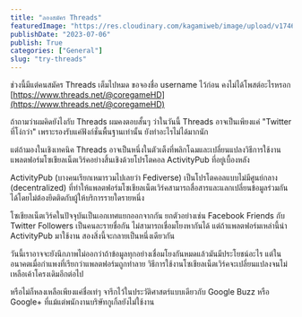 ```yaml
---
title: "ลองสมัคร Threads"
featuredImage: "https://res.cloudinary.com/kagamiweb/image/upload/v1746283866/blog.coregamehd.com/try-threads.jpg"
publishDate: "2023-07-06"
publish: True
categories: ["General"]
slug: "try-threads"
---
```



ช่วงนี้มีแต่คนสมัคร Threads เต็มไปหมด ขอจองชื่อ username ไว้ก่อน คงไม่ได้โพสต์อะไรหรอก
[https://www.threads.net/@coregameHD](https://www.threads.net/@coregameHD)

ถ้าถามว่าผมคิดยังไงกับ Threads ผมคงตอบสั้นๆ ว่าในวันนี้ Threads อาจเป็นเพียงแค่ "Twitter ที่โง่กว่า" เพราะรองรับแค่ฟังก์ชั่นพื้นฐานเท่านั้น ยังทำอะไรไม่ได้มากนัก

แต่ถ้ามองในเชิงเทคนิค Threads อาจเป็นหนึ่งในตัวเต็งที่พลิกโฉมและเปลี่ยนแปลงวิธีการใช้งานแพลตฟอร์มโซเชียลเน็ตเวิร์คอย่างสิ้นเชิงด้วยโปรโตคอล ActivityPub ที่อยู่เบื้องหลัง

ActivityPub (บางคนเรียกเหมารวมไปเลยว่า Fediverse) เป็นโปรโตคอลแบบไม่มีศูนย์กลาง (decentralized) ที่ทำให้แพลตฟอร์มโซเชียลเน็ตเวิร์คสามารถสื่อสารและแลกเปลี่ยนข้อมูลร่วมกันได้โดยไม่ต้องยึดติดกับผู้ให้บริการรายใดรายหนึ่ง

โซเชียลเน็ตเวิร์คในปัจจุบันเป็นเอกเทศแยกออกจากกัน ยกตัวอย่างเช่น Facebook Friends กับ Twitter Followers เป็นคนละรายชื่อกัน ไม่สามารถเชื่อมโยงหากันได้ แต่ถ้าแพลตฟอร์มเหล่านี้นำ ActivityPub มาใช้งาน สองสิ่งนี้จะกลายเป็นหนึ่งเดียวกัน

วันนี้เราอาจจะยังนึกภาพไม่ออกว่าถ้าข้อมูลทุกอย่างเชื่อมโยงกันหมดแล้วมันมีประโยชน์อะไร แต่ในอนาคตเมื่อกำแพงที่เรียกว่าแพลตฟอร์มถูกทำลาย วิธีการใช้งานโซเชียลเน็ตเวิร์คจะเปลี่ยนแปลงจนไม่เหลือเค้าโครงเดิมอีกต่อไป 

หรือไม่ก็หลงเหลือเพียงแค่ชื่อเท่ๆ จารึกไว้ในประวัติศาสตร์แบบเดียวกับ Google Buzz หรือ Google+ ที่แม้แต่พนักงานบริษัทกูเกิ้ลยังไม่ใช้งาน
